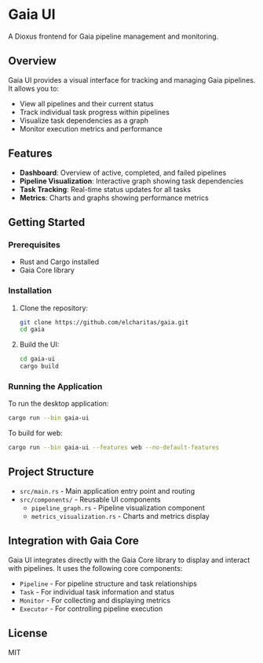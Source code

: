 # Gaia UI

A Dioxus frontend for Gaia pipeline management and monitoring.

## Overview

Gaia UI provides a visual interface for tracking and managing Gaia pipelines. It allows you to:

- View all pipelines and their current status
- Track individual task progress within pipelines
- Visualize task dependencies as a graph
- Monitor execution metrics and performance

## Features

- **Dashboard**: Overview of active, completed, and failed pipelines
- **Pipeline Visualization**: Interactive graph showing task dependencies
- **Task Tracking**: Real-time status updates for all tasks
- **Metrics**: Charts and graphs showing performance metrics

## Getting Started

### Prerequisites

- Rust and Cargo installed
- Gaia Core library

### Installation

1. Clone the repository:

   ```bash
   git clone https://github.com/elcharitas/gaia.git
   cd gaia
   ```

2. Build the UI:
   ```bash
   cd gaia-ui
   cargo build
   ```

### Running the Application

To run the desktop application:

```bash
cargo run --bin gaia-ui
```

To build for web:

```bash
cargo run --bin gaia-ui --features web --no-default-features
```

## Project Structure

- `src/main.rs` - Main application entry point and routing
- `src/components/` - Reusable UI components
  - `pipeline_graph.rs` - Pipeline visualization component
  - `metrics_visualization.rs` - Charts and metrics display

## Integration with Gaia Core

Gaia UI integrates directly with the Gaia Core library to display and interact with pipelines. It uses the following core components:

- `Pipeline` - For pipeline structure and task relationships
- `Task` - For individual task information and status
- `Monitor` - For collecting and displaying metrics
- `Executor` - For controlling pipeline execution

## License

MIT
